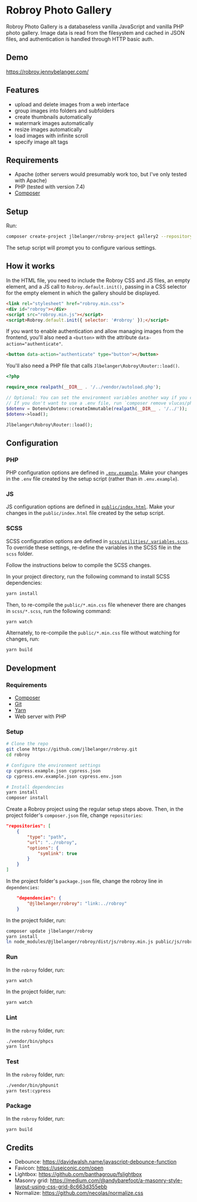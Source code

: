 # Robroy Photo Gallery

Robroy Photo Gallery is a databaseless vanilla JavaScript and vanilla PHP photo gallery. Image data is read from the filesystem and cached in JSON files, and authentication is handled through HTTP basic auth.

## Demo

https://robroy.jennybelanger.com/

## Features

- upload and delete images from a web interface
- group images into folders and subfolders
- create thumbnails automatically
- watermark images automatically
- resize images automatically
- load images with infinite scroll
- specify image alt tags

## Requirements

- Apache (other servers would presumably work too, but I've only tested with Apache)
- PHP (tested with version 7.4)
- [Composer](https://getcomposer.org/)

## Setup

Run:

``` bash
composer create-project jlbelanger/robroy-project gallery2 --repository '{"type":"vcs","url":"git@github.com:jlbelanger/robroy-project.git"}' --stability dev
```

The setup script will prompt you to configure various settings.

## How it works

In the HTML file, you need to include the Robroy CSS and JS files, an empty element, and a JS call to `Robroy.default.init()`, passing in a CSS selector for the empty element in which the gallery should be displayed.

``` html
<link rel="stylesheet" href="robroy.min.css">
<div id="robroy"></div>
<script src="robroy.min.js"></script>
<script>Robroy.default.init({ selector: '#robroy' });</script>
```

If you want to enable authentication and allow managing images from the frontend, you'll also need a `<button>` with the attribute `data-action="authenticate"`.

``` html
<button data-action="authenticate" type="button"></button>
```

You'll also need a PHP file that calls `Jlbelanger\Robroy\Router::load()`.

``` php
<?php

require_once realpath(__DIR__ . '/../vendor/autoload.php');

// Optional: You can set the environment variables another way if you choose.
// If you don't want to use a .env file, run `composer remove vlucas/phpdotenv` and remove the two lines below.
$dotenv = Dotenv\Dotenv::createImmutable(realpath(__DIR__ . '/../'));
$dotenv->load();

Jlbelanger\Robroy\Router::load();
```

## Configuration

### PHP

PHP configuration options are defined in [`.env.example`](https://github.com/jlbelanger/robroy-project/blob/main/.env.example). Make your changes in the `.env` file created by the setup script (rather than in `.env.example`).

### JS

JS configuration options are defined in [`public/index.html`](https://github.com/jlbelanger/robroy-project/blob/main/public/index.html). Make your changes in the `public/index.html` file created by the setup script.

### SCSS

SCSS configuration options are defined in [`scss/utilities/_variables.scss`](https://github.com/jlbelanger/robroy/blob/main/scss/utilities/_variables.scss). To override these settings, re-define the variables in the SCSS file in the `scss` folder.

Follow the instructions below to compile the SCSS changes.

In your project directory, run the following command to install SCSS dependencies:

``` bash
yarn install
```

Then, to re-compile the `public/*.min.css` file whenever there are changes in `scss/*.scss`, run the following command:

``` bash
yarn watch
```

Alternately, to re-compile the `public/*.min.css` file without watching for changes, run:

``` bash
yarn build
```

## Development

### Requirements

- [Composer](https://getcomposer.org/)
- [Git](https://git-scm.com/)
- [Yarn](https://classic.yarnpkg.com/en/docs/install)
- Web server with PHP

### Setup

``` bash
# Clone the repo
git clone https://github.com/jlbelanger/robroy.git
cd robroy

# Configure the environment settings
cp cypress.example.json cypress.json
cp cypress.env.example.json cypress.env.json

# Install dependencies
yarn install
composer install
```

Create a Robroy project using the regular setup steps above. Then, in the project folder's `composer.json` file, change `repositories`:

``` json
"repositories": [
	{
		"type": "path",
		"url": "../robroy",
		"options": {
			"symlink": true
		}
	}
]
```

In the project folder's `package.json` file, change the robroy line in `dependencies`:

``` json
	"dependencies": {
		"@jlbelanger/robroy": "link:../robroy"
	}
```

In the project folder, run:

``` bash
composer update jlbelanger/robroy
yarn install
ln node_modules/@jlbelanger/robroy/dist/js/robroy.min.js public/js/robroy.min.js
```

### Run

In the `robroy` folder, run:

``` bash
yarn watch
```

In the project folder, run:

``` bash
yarn watch
```

### Lint

In the `robroy` folder, run:

``` bash
./vendor/bin/phpcs
yarn lint
```

### Test

In the `robroy` folder, run:

``` bash
./vendor/bin/phpunit
yarn test:cypress
```

### Package

In the `robroy` folder, run:

``` bash
yarn build
```

## Credits

- Debounce: https://davidwalsh.name/javascript-debounce-function
- Favicon: https://useiconic.com/open
- Lightbox: https://github.com/banthagroup/fslightbox
- Masonry grid: https://medium.com/@andybarefoot/a-masonry-style-layout-using-css-grid-8c663d355ebb
- Normalize: https://github.com/necolas/normalize.css
